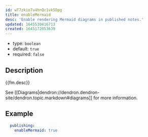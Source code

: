 ```yaml
---
id: wT7zkio7u4hnQc1vk5Dpg
title: enableMermaid
desc: 'Enable rendering Mermaid diagrams in published notes.'
updated: 1645530416713
created: 1645172053639
---
```


- type: `boolean`
- default: `true` 
- required: `false`

## Description
{{fm.desc}}

See [[Diagrams|dendron://dendron.dendron-site/dendron.topic.markdown#diagrams]] for more information.

## Example

```yml
  publishing:
    enableMermaid: true
```